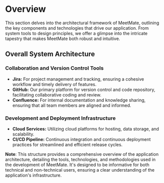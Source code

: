 # Overview

This section delves into the architectural framework of MeetMate, outlining the key components and technologies that drive our application. From system tools to design principles, we offer a glimpse into the intricate tapestry that makes MeetMate both robust and intuitive.

## **Overall System Architecture**

### **Collaboration and Version Control Tools**

- **Jira:** For project management and tracking, ensuring a cohesive workflow and timely delivery of features.
- **GitHub:** Our primary platform for version control and code repository, facilitating collaborative coding and review.
- **Confluence:** For internal documentation and knowledge sharing, ensuring that all team members are aligned and informed.

### **Development and Deployment Infrastructure**

- **Cloud Services:** Utilizing cloud platforms for hosting, data storage, and scalability.
- **CI/CD Pipeline:** Continuous integration and continuous deployment practices for streamlined and efficient release cycles.

**Note**: This structure provides a comprehensive overview of the application architecture, detailing the tools, technologies, and methodologies used in the development of MeetMate. It's designed to be informative for both technical and non-technical users, ensuring a clear understanding of the application's infrastructure.